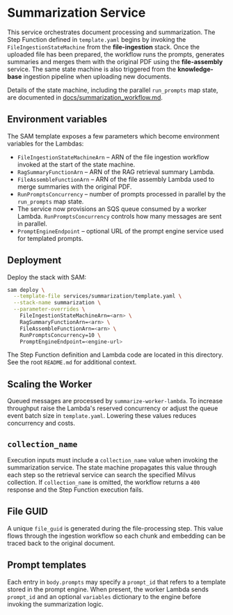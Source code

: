 # Summarization Service

This service orchestrates document processing and summarization. The Step
Function defined in `template.yaml` begins by invoking the
`FileIngestionStateMachine` from the **file-ingestion** stack. Once the uploaded
file has been prepared, the workflow runs the prompts, generates summaries and
merges them with the original PDF using the **file-assembly** service. The same
state machine is also triggered from the **knowledge-base** ingestion pipeline
when uploading new documents.

Details of the state machine, including the parallel `run_prompts` map state, are documented in [docs/summarization_workflow.md](../../docs/summarization_workflow.md).

## Environment variables

The SAM template exposes a few parameters which become environment variables for the Lambdas:

- `FileIngestionStateMachineArn` – ARN of the file ingestion workflow invoked at the start of the state machine.
- `RagSummaryFunctionArn` – ARN of the RAG retrieval summary Lambda.
- `FileAssembleFunctionArn` – ARN of the file assembly Lambda used to merge summaries with the original PDF.
- `RunPromptsConcurrency` – number of prompts processed in parallel by the `run_prompts` map state.
- The service now provisions an SQS queue consumed by a worker Lambda. `RunPromptsConcurrency` controls how many messages are sent in parallel.
- `PromptEngineEndpoint` – optional URL of the prompt engine service used for templated prompts.


## Deployment

Deploy the stack with SAM:

```bash
sam deploy \
  --template-file services/summarization/template.yaml \
  --stack-name summarization \
  --parameter-overrides \
    FileIngestionStateMachineArn=<arn> \
    RagSummaryFunctionArn=<arn> \
    FileAssembleFunctionArn=<arn> \
    RunPromptsConcurrency=10 \
    PromptEngineEndpoint=<engine-url>
```

The Step Function definition and Lambda code are located in this directory.  See the root `README.md` for additional context.

## Scaling the Worker

Queued messages are processed by `summarize-worker-lambda`. To increase
throughput raise the Lambda's reserved concurrency or adjust the queue event
batch size in `template.yaml`. Lowering these values reduces concurrency and
costs.

## `collection_name`

Execution inputs must include a ``collection_name`` value when invoking the
summarization service. The state machine propagates this value through each
step so the retrieval service can search the specified Milvus collection.
If ``collection_name`` is omitted, the workflow returns a
``400`` response and the Step Function execution fails.

## File GUID

A unique `file_guid` is generated during the file-processing step. This value flows through the ingestion workflow so each chunk and embedding can be traced back to the original document.

## Prompt templates

Each entry in `body.prompts` may specify a `prompt_id` that refers to a template
stored in the prompt engine. When present, the worker Lambda sends
`prompt_id` and an optional `variables` dictionary to the engine before invoking
the summarization logic.


